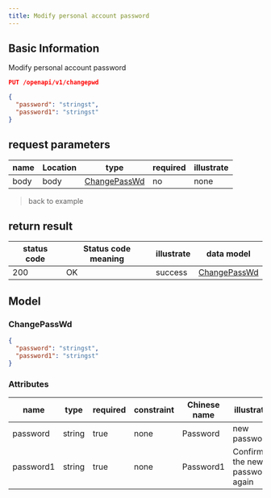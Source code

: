 ```yaml
---
title: Modify personal account password
---
```


## Basic Information

Modify personal account password

```json title="请求路径"
PUT /openapi/v1/changepwd
```

```json title="Body请求参数"
{
  "password": "stringst",
  "password1": "stringst"
}
```

## request parameters

| name | Location | type                          | required | illustrate |
| ---- | -------- | ----------------------------- | -------- | ---------- |
| body | body     | [ChangePassWd](#changepasswd) | no       | none       |

> back to example

## return result

| status code | Status code meaning | illustrate | data model                    |
| ----------- | ------------------- | ---------- | ----------------------------- |
| 200         | OK                  | success    | [ChangePassWd](#changepasswd) |

## Model

### ChangePassWd

```json
{
  "password": "stringst",
  "password1": "stringst"
}

```

### Attributes

| name      | type   | required | constraint | Chinese name | illustrate                     |
| --------- | ------ | -------- | ---------- | ------------ | ------------------------------ |
| password  | string | true     | none       | Password     | new password                   |
| password1 | string | true     | none       | Password1    | Confirm the new password again |
